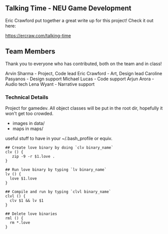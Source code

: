 ## Talking Time - NEU Game Development
Eric Crawford put together a great write up for this project! Check it out here:

https://ercraw.com/talking-time

## Team Members
Thank you to everyone who has contributed, both on the team and in class!

Arvin Sharma - Project, Code lead
Eric Crawford - Art, Design lead
Caroline Pasyanos - Design support
Michael Lucas - Code support
Arjun Arora - Audio tech
Lena Wyant - Narrative support

### Technical Details
Project for gamedev. All object classes will be put in the root dir, hopefully it won't get too crowded.

- images in data/
- maps in maps/

useful stuff to have in your ~/.bash_profile or equiv.
```
## Create love binary by doing `clv binary_name`
clv () {
   zip -9 -r $1.love .
}

## Run love binary by typing `lv binary_name`
lv () {
  love $1.love
}

## Compile and run by typing `clvl binary_name`
clvl () {
  clv $1 && lv $1
}

## Delete love binaries
rml () {
  rm *.love
}
```
